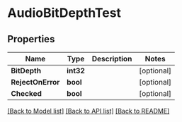 # AudioBitDepthTest

## Properties

Name | Type | Description | Notes
------------ | ------------- | ------------- | -------------
**BitDepth** | **int32** |  | [optional] 
**RejectOnError** | **bool** |  | [optional] 
**Checked** | **bool** |  | [optional] 

[[Back to Model list]](../README.md#documentation-for-models) [[Back to API list]](../README.md#documentation-for-api-endpoints) [[Back to README]](../README.md)


